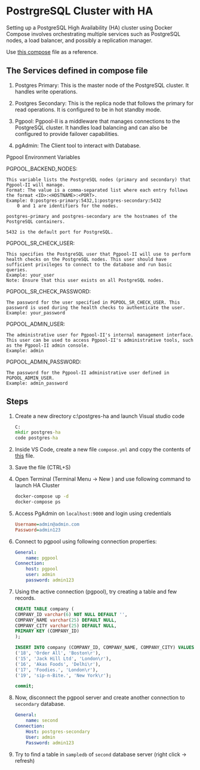 # PostrgreSQL Cluster with HA

Setting up a PostgreSQL High Availability (HA) cluster using Docker Compose involves orchestrating multiple services such as PostgreSQL nodes, a load balancer, and possibly a replication manager. 

Use [this compose](./compose.yml) file as a reference.

## The Services defined in compose file

1.  Postgres Primary: This is the master node of the PostgreSQL cluster. It handles write operations.

1.  Postgres Secondary: This is the replica node that follows the primary for read operations. It is configured to be in hot standby mode.

1.  Pgpool: Pgpool-II is a middleware that manages connections to the PostgreSQL cluster. It handles load balancing and can also be configured to provide failover capabilities.

1.  pgAdmin: The Client tool to interact with Database. 


Pgpool Environment Variables

PGPOOL_BACKEND_NODES:
    
    This variable lists the PostgreSQL nodes (primary and secondary) that Pgpool-II will manage.
    Format: The value is a comma-separated list where each entry follows the format <ID>:<HOSTNAME>:<PORT>.
    Example: 0:postgres-primary:5432,1:postgres-secondary:5432
        0 and 1 are identifiers for the nodes.
    
    postgres-primary and postgres-secondary are the hostnames of the PostgreSQL containers.
    
    5432 is the default port for PostgreSQL.

PGPOOL_SR_CHECK_USER:
    
    This specifies the PostgreSQL user that Pgpool-II will use to perform health checks on the PostgreSQL nodes. This user should have sufficient privileges to connect to the database and run basic queries.
    Example: your_user
    Note: Ensure that this user exists on all PostgreSQL nodes.

PGPOOL_SR_CHECK_PASSWORD:
    
    The password for the user specified in PGPOOL_SR_CHECK_USER. This password is used during the health checks to authenticate the user.
    Example: your_password

PGPOOL_ADMIN_USER:
    
    The administrative user for Pgpool-II's internal management interface. This user can be used to access Pgpool-II's administrative tools, such as the Pgpool-II admin console.
    Example: admin

PGPOOL_ADMIN_PASSWORD:
    
    The password for the Pgpool-II administrative user defined in PGPOOL_ADMIN_USER.
    Example: admin_password

## Steps

1.  Create a new directory c:\postgres-ha and launch Visual studio code

    ```cmd
    C:
    mkdir postgres-ha
    code postgres-ha
    ```

1.  Inside VS Code, create a new file `compose.yml` and copy the contents of [this](./compose.yml) file.

1.  Save the file (CTRL+S)

1.  Open Terminal (Terminal Menu -> New ) and use following command to launch HA Cluster

    ```bash
    docker-compose up -d
    docker-compose ps
    ```

1.  Access PgAdmin on `localhost:9000` and login using credentials

    ```ini
    Username=admin@admin.com
    Password=admin123
    ```

1.  Connect to pgpool using following connection properties:

    ```yml
    General:
        name: pgpool
    Connection:
        host: pgpool
        user: admin
        password: admin123
    ```

1.  Using the active connection (pgpool), try creating a table and few records.

    ```sql
    CREATE TABLE company (
    COMPANY_ID varchar(6) NOT NULL DEFAULT '',
    COMPANY_NAME varchar(25) DEFAULT NULL,
    COMPANY_CITY varchar(25) DEFAULT NULL,
    PRIMARY KEY (COMPANY_ID)
    );

    INSERT INTO company (COMPANY_ID, COMPANY_NAME, COMPANY_CITY) VALUES
    ('18', 'Order All', 'Boston\r'),
    ('15', 'Jack Hill Ltd', 'London\r'),
    ('16', 'Akas Foods', 'Delhi\r'),
    ('17', 'Foodies.', 'London\r'),
    ('19', 'sip-n-Bite.', 'New York\r');

    commit;
    ```

1.  Now, disconnect the pgpool server and create another connection to `secondary` database.

    ```yml
    General:
        name: second
    Connection:
        Host: postgres-secondary
        User: admin
        Password: admin123
    ```

1.  Try to find a table in `sampledb` of `second` database server (right click -> refresh)